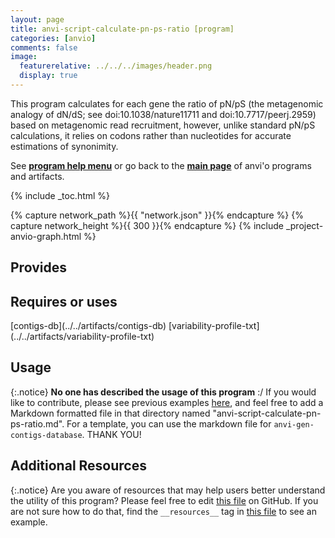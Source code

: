 ```yaml
---
layout: page
title: anvi-script-calculate-pn-ps-ratio [program]
categories: [anvio]
comments: false
image:
  featurerelative: ../../../images/header.png
  display: true
---
```


This program calculates for each gene the ratio of pN/pS (the metagenomic analogy of dN/dS; see doi:10.1038/nature11711 and doi:10.7717/peerj.2959) based on metagenomic read recruitment, however, unlike standard pN/pS calculations, it relies on codons rather than nucleotides for accurate estimations of synonimity.

See **[program help menu](../../../vignette#anvi-script-calculate-pn-ps-ratio)** or go back to the **[main page](../../)** of anvi'o programs and artifacts.


{% include _toc.html %}
<div id="svg" class="subnetwork"></div>
{% capture network_path %}{{ "network.json" }}{% endcapture %}
{% capture network_height %}{{ 300 }}{% endcapture %}
{% include _project-anvio-graph.html %}


## Provides

<p style="text-align: left" markdown="1"></p>

## Requires or uses

<p style="text-align: left" markdown="1"><span class="artifact-r">[contigs-db](../../artifacts/contigs-db)</span> <span class="artifact-r">[variability-profile-txt](../../artifacts/variability-profile-txt)</span></p>

## Usage


{:.notice}
**No one has described the usage of this program** :/ If you would like to contribute, please see previous examples [here](https://github.com/merenlab/anvio/tree/master/anvio/docs/programs), and feel free to add a Markdown formatted file in that directory named "anvi-script-calculate-pn-ps-ratio.md". For a template, you can use the markdown file for `anvi-gen-contigs-database`. THANK YOU!


## Additional Resources



{:.notice}
Are you aware of resources that may help users better understand the utility of this program? Please feel free to edit [this file](https://github.com/merenlab/anvio/tree/master/bin/anvi-script-calculate-pn-ps-ratio) on GitHub. If you are not sure how to do that, find the `__resources__` tag in [this file](https://github.com/merenlab/anvio/blob/master/bin/anvi-interactive) to see an example.
